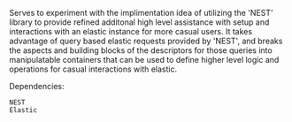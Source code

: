 Serves to experiment with the implimentation idea of utilizing the 'NEST' library to provide refined additonal high level 
assistance with setup and interactions with an elastic instance for more casual users. It takes advantage of query based elastic 
requests provided by 'NEST', and breaks the aspects and building blocks of the descriptors for those queries into manipulatable containers
that can be used to define higher level logic and operations for casual interactions with elastic.

Dependencies:

    NEST
    Elastic